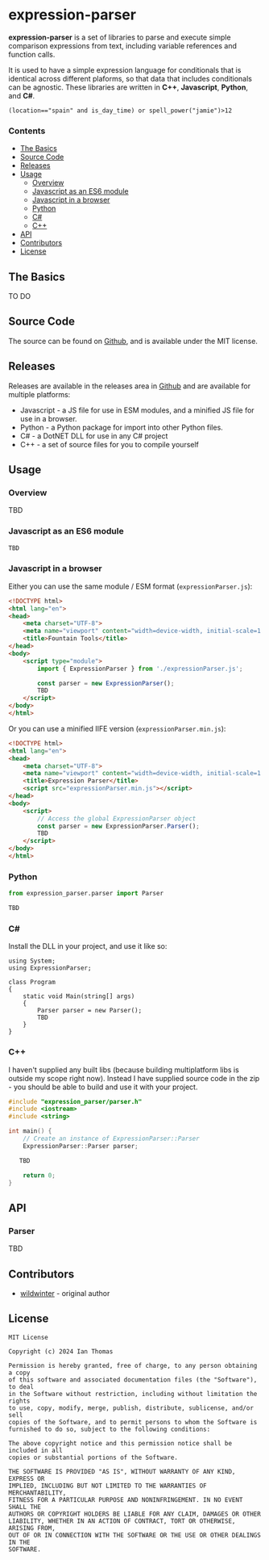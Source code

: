 # expression-parser
**expression-parser** is a set of libraries to parse and execute simple comparison expressions from text, including variable references and function calls.

It is used to have a simple expression language for conditionals that is identical across different plaforms, so that data that includes conditionals can be agnostic. These libraries are written in **C++**, **Javascript**, **Python**, and **C#**.

```
(location=="spain" and is_day_time) or spell_power("jamie")>12
```

### Contents
* [The Basics](#the-basics)
* [Source Code](#source-code)
* [Releases](#releases)
* [Usage](#usage)
    * [Overview](#overview)
    * [Javascript as an ES6 module](#javascript-as-an-es6-module)
    * [Javascript in a browser](#javascript-in-a-browser)
    * [Python](#python)
    * [C#](#c)
    * [C++](#c-1)
* [API](#api)
* [Contributors](#contributors)
* [License](#license)

## The Basics
TO DO

## Source Code
The source can be found on [Github](https://github.com/wildwinter/expresison-parser), and is available under the MIT license.

## Releases
Releases are available in the releases area in [Github](https://github.com/wildwinter/expression-parser/releases) and are available for multiple platforms:
* Javascript - a JS file for use in ESM modules, and a minified JS file for use in a browser.
* Python - a Python package for import into other Python files.
* C# - a DotNET DLL for use in any C# project
* C++ - a set of source files for you to compile yourself

## Usage

### Overview
TBD

### Javascript as an ES6 module
```javascript
TBD
```

### Javascript in a browser
Either you can use the same module / ESM format (`expressionParser.js`):
```html
<!DOCTYPE html>
<html lang="en">
<head>
    <meta charset="UTF-8">
    <meta name="viewport" content="width=device-width, initial-scale=1.0">
    <title>Fountain Tools</title>
</head>
<body>
    <script type="module">
        import { ExpressionParser } from './expressionParser.js';

        const parser = new ExpressionParser();
        TBD
    </script>
</body>
</html>
```
Or you can use a minified IIFE version (`expressionParser.min.js`):
```html
<!DOCTYPE html>
<html lang="en">
<head>
    <meta charset="UTF-8">
    <meta name="viewport" content="width=device-width, initial-scale=1.0">
    <title>Expression Parser</title>
    <script src="expressionParser.min.js"></script>
</head>
<body>
    <script>
        // Access the global ExpressionParser object
        const parser = new ExpressionParser.Parser();
        TBD
    </script>
</body>
</html>
```

### Python
```Python
from expression_parser.parser import Parser

TBD
```

### C#
Install the DLL in your project, and use it like so:
```CSharp
using System; 
using ExpressionParser;

class Program
{
    static void Main(string[] args)
    {
        Parser parser = new Parser();
        TBD
    }
}
```

### C++
I haven't supplied any built libs (because building multiplatform libs is outside my scope right now). Instead I have supplied source code in the zip - you should be able to build and use it with your project.

```cpp
#include "expression_parser/parser.h"
#include <iostream>
#include <string>

int main() {
    // Create an instance of ExpressionParser::Parser
    ExpressionParser::Parser parser;

   TBD

    return 0;
}
```

## API
### Parser
TBD

## Contributors
* [wildwinter](https://github.com/wildwinter) - original author

## License
```
MIT License

Copyright (c) 2024 Ian Thomas

Permission is hereby granted, free of charge, to any person obtaining a copy
of this software and associated documentation files (the "Software"), to deal
in the Software without restriction, including without limitation the rights
to use, copy, modify, merge, publish, distribute, sublicense, and/or sell
copies of the Software, and to permit persons to whom the Software is
furnished to do so, subject to the following conditions:

The above copyright notice and this permission notice shall be included in all
copies or substantial portions of the Software.

THE SOFTWARE IS PROVIDED "AS IS", WITHOUT WARRANTY OF ANY KIND, EXPRESS OR
IMPLIED, INCLUDING BUT NOT LIMITED TO THE WARRANTIES OF MERCHANTABILITY,
FITNESS FOR A PARTICULAR PURPOSE AND NONINFRINGEMENT. IN NO EVENT SHALL THE
AUTHORS OR COPYRIGHT HOLDERS BE LIABLE FOR ANY CLAIM, DAMAGES OR OTHER
LIABILITY, WHETHER IN AN ACTION OF CONTRACT, TORT OR OTHERWISE, ARISING FROM,
OUT OF OR IN CONNECTION WITH THE SOFTWARE OR THE USE OR OTHER DEALINGS IN THE
SOFTWARE.
```